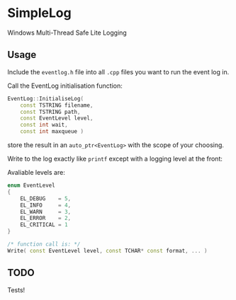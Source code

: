 # SimpleLog
Windows Multi-Thread Safe Lite Logging

## Usage
Include the `eventlog.h` file into all `.cpp` files you want to run the event log in.

Call the EventLog initialisation function:

```C++
EventLog::InitialiseLog(
	const TSTRING filename,
	const TSTRING path,
	const EventLevel level,
	const int wait,
	const int maxqueue )
```

store the result in an `auto_ptr<EventLog>` with the scope of your choosing.

Write to the log exactly like `printf` except with a logging level at the front:

Avaliable levels are:

```C++
enum EventLevel
{
	EL_DEBUG    = 5,
	EL_INFO     = 4,
	EL_WARN     = 3,
	EL_ERROR    = 2,
	EL_CRITICAL = 1
}

/* function call is: */
Write( const EventLevel level, const TCHAR* const format, ... )
```

## TODO
Tests!
